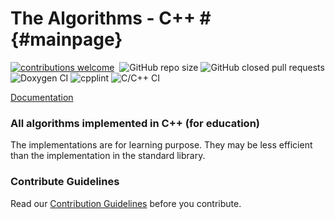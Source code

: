 # The Algorithms - C++ # {#mainpage}
[![contributions welcome](https://img.shields.io/static/v1.svg?label=Contributions&message=Welcome&color=0059b3&style=flat-square)](https://github.com/kvedala/C-Plus-Plus/blob/master/CONTRIBUTION.md)&nbsp;
![GitHub repo size](https://img.shields.io/github/repo-size/kvedala/C-Plus-Plus?color=red&style=flat-square)
![GitHub closed pull requests](https://img.shields.io/github/issues-pr-closed/kvedala/C-Plus-Plus?color=green&style=flat-square)
![Doxygen CI](https://github.com/kvedala/C-Plus-Plus/workflows/Doxygen%20CI/badge.svg)
![cpplint](https://github.com/kvedala/C-Plus-Plus/workflows/cpplint_modified_files/badge.svg)
![C/C++ CI](https://github.com/kvedala/C-Plus-Plus/workflows/C/C++%20CI/badge.svg)

[Documentation](https://kvedala.github.io/C-Plus-Plus)

### All algorithms implemented in C++ (for education)
The implementations are for learning purpose. They may be less efficient than the implementation in the standard library.

### Contribute Guidelines
Read our [Contribution Guidelines](https://github.com/TheAlgorithms/C-Plus-Plus/blob/master/CONTRIBUTION.md) before you contribute.
